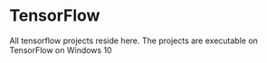 # TensorFlow
All tensorflow projects reside here. The projects are executable on TensorFlow on Windows 10
